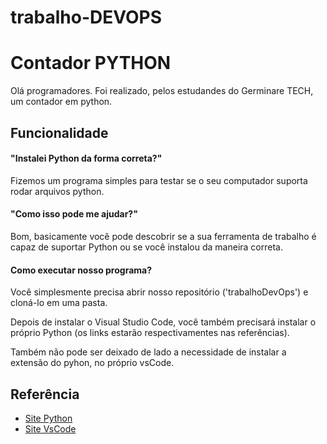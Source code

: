 # trabalho-DEVOPS
# Contador PYTHON

Olá programadores. Foi realizado, pelos estudandes do Germinare TECH, um contador em python.
## Funcionalidade

#### "Instalei Python da forma correta?"

Fizemos um programa simples para testar se o seu computador suporta rodar arquivos python.



#### "Como isso pode me ajudar?"

Bom, basicamente você pode descobrir se a sua ferramenta de trabalho é capaz de suportar Python ou se você instalou da maneira correta.

#### Como executar nosso programa?

Você simplesmente precisa abrir nosso repositório ('trabalhoDevOps') e cloná-lo em uma pasta.

Depois de instalar o Visual Studio Code, você também precisará instalar o próprio Python (os links estarão respectivamentes nas referências).

Também não pode ser deixado de lado a necessidade de instalar a extensão do pyhon, no próprio vsCode.


## Referência

 - [Site Python](https://www.python.org/)
 - [Site VsCode](https://code.visualstudio.com/)
